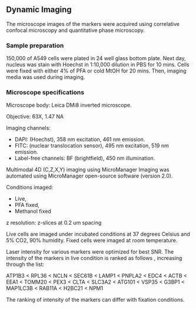 
## Dynamic Imaging

The microscope images of the markers were acquired using correlative confocal microscopy and quantitative phase microscopy.

### Sample preparation
150,000 of A549 cells were plated in 24 well glass bottom plate.
Next day, nucleus was stain with Hoechst in 1:10,000 dilution in PBS for 10 mins. Cells were fixed with either 4% of PFA or cold MtOH for 20 mins. Then, imaging media was used during imaging.
### Microscope specifications

Microscope body: Leica DMi8 inverted microscope.

Objective: 63X, 1.47 NA

Imaging channels:
* DAPI: (Hoechst), 358 nm excitation, 461 nm emission.
* FITC: (nuclear translocation sensor), 495 nm excitation, 519 nm emission.
* Label-free channels: BF (brightfield), 450 nm illumination.

Multimodal 4D (C,Z,X,Y) imaging using MicroManager
Imaging was automated using MicroManager open-source software (version 2.0).

Conditions imaged: 
* Live, 
* PFA fixed, 
* Methanol fixed

z resolution: z-slices at 0.2 um spacing

Live cells are imaged under incubated conditions at 37 degrees Celsius and 5% CO2, 90% humidity. Fixed cells were imaged at room temperature.

Laser intensity for various markers were optimized for best SNR. The intensity of the markers in live condition is ranked as follows , increasing through the list:

ATP1B3 < RPL36 < NCLN < SEC61B < LAMP1 < PNPLA2 < EDC4 < ACTB < EEA1 < TOMM20 < PEX3 < CLTA < SLC3A2 < ATG101 < VSP35 < G3BP1 < MAP1LC3B < RAB11A < H2BC21 < NPM1

The ranking of intensity of the markers can differ with fixation conditions.